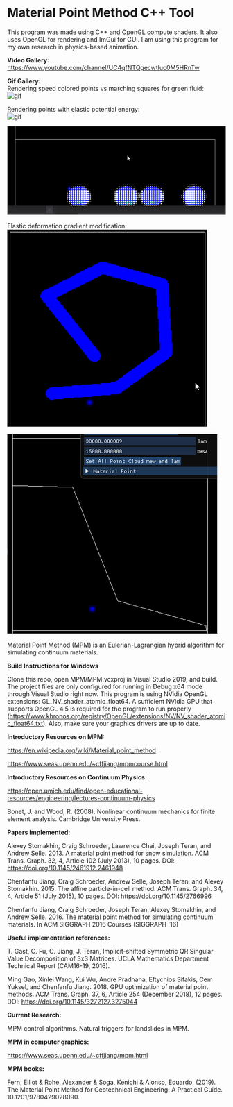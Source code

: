 # Material Point Method C++ Tool

This program was made using C++ and OpenGL compute shaders.
It also uses OpenGL for rendering and ImGui for GUI.
I am using this program for my own research in physics-based animation.

__Video Gallery:__
https://www.youtube.com/channel/UC4qfNTQgecwtluc0M5HRnTw

__Gif Gallery:__<br/>
Rendering speed colored points vs marching squares for green fluid:<br/>
![gif](gifs/AmorphousObjectsAlive/marchingSquaresVsPoints.gif)<br/>

Rendering points with elastic potential energy:<br/>
![gif](gifs/RenderingPointsWithEnergy.gif)<br/>

![gif](gifs/smallerGrid.gif)<br/>

Elastic deformation gradient modification:<br/>
![gif](gifs/AmorphousObjectsAlive/lineBigger.gif)<br/>

![gif](gifs/polygonSlopeSSR.gif)<br/>


Material Point Method (MPM) is an Eulerian-Lagrangian hybrid algorithm for simulating continuum materials.

__Build Instructions for Windows__

Clone this repo, open MPM/MPM.vcxproj in Visual Studio 2019, and build. The project files are only configured for running in Debug x64 mode through Visual Studio right now. This program is using NVidia OpenGL extensions: GL_NV_shader_atomic_float64. A sufficient NVidia GPU that supports OpenGL 4.5 is required for the program to run properly (https://www.khronos.org/registry/OpenGL/extensions/NV/NV_shader_atomic_float64.txt). Also, make sure your graphics drivers are up to date.

__Introductory Resources on MPM:__

https://en.wikipedia.org/wiki/Material_point_method

https://www.seas.upenn.edu/~cffjiang/mpmcourse.html


__Introductory Resources on Continuum Physics:__

https://open.umich.edu/find/open-educational-resources/engineering/lectures-continuum-physics

Bonet, J. and Wood, R. (2008). Nonlinear continuum mechanics for finite element analysis. Cambridge University Press.

__Papers implemented:__

Alexey Stomakhin, Craig Schroeder, Lawrence Chai, Joseph Teran, and Andrew Selle. 2013. A material point method for snow simulation. ACM Trans. Graph. 32, 4, Article 102 (July 2013), 10 pages. DOI: https://doi.org/10.1145/2461912.2461948

Chenfanfu Jiang, Craig Schroeder, Andrew Selle, Joseph Teran, and Alexey Stomakhin. 2015. The affine particle-in-cell method. ACM Trans. Graph. 34, 4, Article 51 (July 2015), 10 pages. DOI: https://doi.org/10.1145/2766996

Chenfanfu Jiang, Craig Schroeder, Joseph Teran, Alexey Stomakhin, and Andrew Selle. 2016. The material point method for simulating continuum materials. In ACM SIGGRAPH 2016 Courses (SIGGRAPH '16)


__Useful implementation references:__

T. Gast, C. Fu, C. Jiang, J. Teran, Implicit-shifted Symmetric QR Singular Value Decomposition of 3x3 Matrices. UCLA Mathematics Department Technical Report (CAM16-19, 2016).

Ming Gao, Xinlei Wang, Kui Wu, Andre Pradhana, Eftychios Sifakis, Cem Yuksel, and Chenfanfu Jiang. 2018. GPU optimization of material point methods. ACM Trans. Graph. 37, 6, Article 254 (December 2018), 12 pages. DOI: https://doi.org/10.1145/3272127.3275044


__Current Research:__

MPM control algorithms.
Natural triggers for landslides in MPM.

__MPM in computer graphics:__

https://www.seas.upenn.edu/~cffjiang/mpm.html

__MPM books:__

Fern, Elliot & Rohe, Alexander & Soga, Kenichi & Alonso, Eduardo. (2019). The Material Point Method for Geotechnical Engineering: A Practical Guide. 10.1201/9780429028090.

